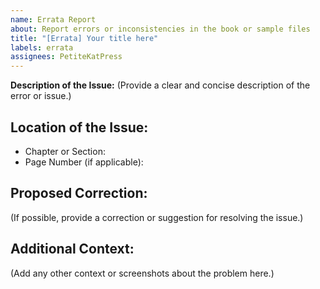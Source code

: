 ```yaml
---
name: Errata Report
about: Report errors or inconsistencies in the book or sample files
title: "[Errata] Your title here"
labels: errata
assignees: PetiteKatPress
---
```


**Description of the Issue:**
(Provide a clear and concise description of the error or issue.)

## **Location of the Issue:**
- Chapter or Section: 
- Page Number (if applicable): 

## **Proposed Correction:**
(If possible, provide a correction or suggestion for resolving the issue.)

## **Additional Context:**
(Add any other context or screenshots about the problem here.)



